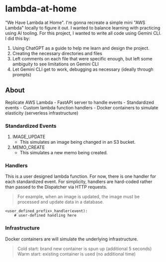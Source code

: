 # lambda-at-home
"We Have Lambda at Home". I'm gonna recreate a simple mini "AWS Lambda" locally to figure it out. I wanted to balance learning with practicing using AI tooling. For this project, I wanted to write all code using Gemini CLI. I did this by:
   1. Using ChatGPT as a guide to help me learn and design the project.
   2. Creating the necessary directories and files
   3. Left comments on each file that were specific enough, but left some ambiguity to see limitations on Gemini CLI
   4. Let Gemini CLI get to work, debugging as necessary (ideally through prompts)

## About
Replicate AWS Lambda
    - FastAPI server to handle events
    - Standardized events
    - Custom lambda function handlers
    - Docker containers to simulate elasticity (serverless infrastructure)


### Standardized Events
1. IMAGE_UPDATE
    - This simulates an image being changed in an S3 bucket.
2. MEMO_CREATE
    - This simulates a new memo being created.

### Handlers
This is a user designed lambda function. For now, there is one handler for each standardized event. For simplicity, handlers are hard-coded rather than passed to the Dispatcher via HTTP requests. 
> For example, when an image is updated, the image must be processed and update data in a database.
```
<user_defined_prefix>_handler(event):
    # user-defined handling here
```

### Infrastructure
Docker containers are will simulate the underlying infrastructure.
> Cold start: brand new container is spun up (additional 5 seconds)
> Warm start: existing container is used (no additional time)